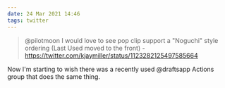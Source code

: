 ```yaml
---
date: 24 Mar 2021 14:46
tags: twitter
---
```


> @pilotmoon I would love to see pop clip support a "Noguchi" style ordering (Last Used moved to the front) - <https://twitter.com/kjaymiller/status/1123282125497585664>

Now I'm starting to wish there was a recently used @draftsapp Actions group that does the same thing.
